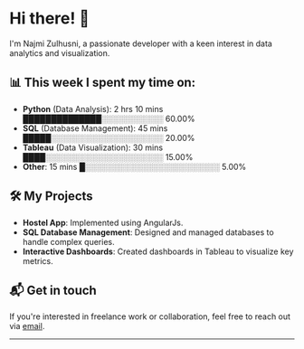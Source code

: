 # Hi there! 👋

I'm Najmi Zulhusni, a passionate developer with a keen interest in data analytics and visualization.


## 📊 This week I spent my time on:
- **Python** (Data Analysis): 2 hrs 10 mins ██████████████░░░░░░░░░░░ 60.00%
- **SQL** (Database Management): 45 mins █████░░░░░░░░░░░░░░░░░░░░ 20.00%
- **Tableau** (Data Visualization): 30 mins ████░░░░░░░░░░░░░░░░░░░░░ 15.00%
- **Other**: 15 mins █░░░░░░░░░░░░░░░░░░░░░░░░ 5.00%


## 🛠️ My Projects
- **Hostel App**: Implemented using AngularJs.
- **SQL Database Management**: Designed and managed databases to handle complex queries.
- **Interactive Dashboards**: Created dashboards in Tableau to visualize key metrics.

## 📬 Get in touch
If you're interested in freelance work or collaboration, feel free to reach out via [email](mailto:najmisapuan02@gmail.com).

---
